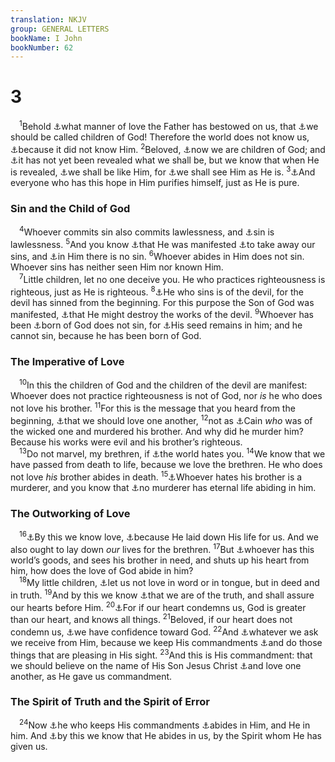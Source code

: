 ```yaml
---
translation: NKJV
group: GENERAL LETTERS
bookName: I John 
bookNumber: 62
---
```


<div class="title"><h1>3</h1></div>
<span class="verse 1gi_3_1"> <sup>1</sup>Behold <a data-toggle="tooltip" data-placement="bottom" title="(John 3:16; Eph. 2:4–7; 1 John 4:10)">⚓</a>what manner of love the Father has bestowed on us, that <a data-toggle="tooltip" data-placement="bottom" title="(John 1:12)">⚓</a>we should be called children of God! Therefore the world does not know us, <a data-toggle="tooltip" data-placement="bottom" title="John 15:18, 21; 16:3">⚓</a>because it did not know Him. </span>
<span class="verse 1gi_3_2"><sup>2</sup>Beloved, <a data-toggle="tooltip" data-placement="bottom" title="(Is. 56:5; Rom. 8:15, 16)">⚓</a>now we are children of God; and <a data-toggle="tooltip" data-placement="bottom" title="(Rom. 8:18, 19, 23)">⚓</a>it has not yet been revealed what we shall be, but we know that when He is revealed, <a data-toggle="tooltip" data-placement="bottom" title="Rom. 8:29; 2 Pet. 1:4">⚓</a>we shall be like Him, for <a data-toggle="tooltip" data-placement="bottom" title="(Ps. 16:11)">⚓</a>we shall see Him as He is. </span>
<span class="verse 1gi_3_3"><sup>3</sup><a data-toggle="tooltip" data-placement="bottom" title="1 John 4:17">⚓</a>And everyone who has this hope in Him purifies himself, just as He is pure.<br/></span>
<div class="title"><h3>Sin and the Child of God</h3></div>
<span class="verse 1gi_3_4"> <sup>4</sup>Whoever commits sin also commits lawlessness, and <a data-toggle="tooltip" data-placement="bottom" title="Rom. 4:15; 1 John 5:17">⚓</a>sin is lawlessness. </span>
<span class="verse 1gi_3_5"><sup>5</sup>And you know <a data-toggle="tooltip" data-placement="bottom" title="1 John 1:2; 3:8">⚓</a>that He was manifested <a data-toggle="tooltip" data-placement="bottom" title="(Is. 53:5, 6); John 1:29; (2 Cor. 5:21; Heb. 9:26)">⚓</a>to take away our sins, and <a data-toggle="tooltip" data-placement="bottom" title="(2 Cor. 5:21); 1 John 2:29">⚓</a>in Him there is no sin. </span>
<span class="verse 1gi_3_6"><sup>6</sup>Whoever abides in Him does not sin. Whoever sins has neither seen Him nor known Him.<br/></span>
<span class="verse 1gi_3_7"> <sup>7</sup>Little children, let no one deceive you. He who practices righteousness is righteous, just as He is righteous. </span>
<span class="verse 1gi_3_8"><sup>8</sup><a data-toggle="tooltip" data-placement="bottom" title="Matt. 13:38; John 8:44; 1 John 3:10">⚓</a>He who sins is of the devil, for the devil has sinned from the beginning. For this purpose the Son of God was manifested, <a data-toggle="tooltip" data-placement="bottom" title="Luke 10:18; (Heb. 2:14)">⚓</a>that He might destroy the works of the devil. </span>
<span class="verse 1gi_3_9"><sup>9</sup>Whoever has been <a data-toggle="tooltip" data-placement="bottom" title="John 1:3; 3:3; (1 John 2:29; 4:7; 5:1, 4, 18); 3 John 11">⚓</a>born of God does not sin, for <a data-toggle="tooltip" data-placement="bottom" title="1 Pet. 1:23">⚓</a>His seed remains in him; and he cannot sin, because he has been born of God.<br/></span>
<div class="title"><h3>The Imperative of Love</h3></div>
<span class="verse 1gi_3_10"> <sup>10</sup>In this the children of God and the children of the devil are manifest: Whoever does not practice righteousness is not of God, nor <i>is</i> he who does not love his brother. </span>
<span class="verse 1gi_3_11"><sup>11</sup>For this is the message that you heard from the beginning, <a data-toggle="tooltip" data-placement="bottom" title="(John 13:34; 15:12); 1 John 4:7, 11, 21; 2 John 5">⚓</a>that we should love one another, </span>
<span class="verse 1gi_3_12"><sup>12</sup>not as <a data-toggle="tooltip" data-placement="bottom" title="Gen. 4:4, 8">⚓</a>Cain <i>who</i> was of the wicked one and murdered his brother. And why did he murder him? Because his works were evil and his brother’s righteous.<br/></span>
<span class="verse 1gi_3_13"> <sup>13</sup>Do not marvel, my brethren, if <a data-toggle="tooltip" data-placement="bottom" title="(John 15:18; 17:14)">⚓</a>the world hates you. </span>
<span class="verse 1gi_3_14"><sup>14</sup>We know that we have passed from death to life, because we love the brethren. He who does not love <i>his</i> brother abides in death. </span>
<span class="verse 1gi_3_15"><sup>15</sup><a data-toggle="tooltip" data-placement="bottom" title="Matt. 5:21; John 8:44">⚓</a>Whoever hates his brother is a murderer, and you know that <a data-toggle="tooltip" data-placement="bottom" title="(Gal. 5:20, 21; Rev. 21:8)">⚓</a>no murderer has eternal life abiding in him.<br/></span>
<div class="title"><h3>The Outworking of Love</h3></div>
<span class="verse 1gi_3_16"> <sup>16</sup><a data-toggle="tooltip" data-placement="bottom" title="(John 3:16)">⚓</a>By this we know love, <a data-toggle="tooltip" data-placement="bottom" title="John 10:11; 15:13; Gal. 2:20">⚓</a>because He laid down His life for us. And we also ought to lay down <i>our</i> lives for the brethren. </span>
<span class="verse 1gi_3_17"><sup>17</sup>But <a data-toggle="tooltip" data-placement="bottom" title="Deut. 15:7">⚓</a>whoever has this world’s goods, and sees his brother in need, and shuts up his heart from him, how does the love of God abide in him?<br/></span>
<span class="verse 1gi_3_18"> <sup>18</sup>My little children, <a data-toggle="tooltip" data-placement="bottom" title="Ezek. 33:31">⚓</a>let us not love in word or in tongue, but in deed and in truth. </span>
<span class="verse 1gi_3_19"><sup>19</sup>And by this we know <a data-toggle="tooltip" data-placement="bottom" title="John 18:37">⚓</a>that we are of the truth, and shall assure our hearts before Him. </span>
<span class="verse 1gi_3_20"><sup>20</sup><a data-toggle="tooltip" data-placement="bottom" title="(1 Cor. 4:4, 5)">⚓</a>For if our heart condemns us, God is greater than our heart, and knows all things. </span>
<span class="verse 1gi_3_21"><sup>21</sup>Beloved, if our heart does not condemn us, <a data-toggle="tooltip" data-placement="bottom" title="(Heb. 10:22; 1 John 2:28; 5:14)">⚓</a>we have confidence toward God. </span>
<span class="verse 1gi_3_22"><sup>22</sup>And <a data-toggle="tooltip" data-placement="bottom" title="Ps. 34:15; (John 15:7); 1 John 5:14, 15">⚓</a>whatever we ask we receive from Him, because we keep His commandments <a data-toggle="tooltip" data-placement="bottom" title="John 8:29; Heb. 13:21">⚓</a>and do those things that are pleasing in His sight. </span>
<span class="verse 1gi_3_23"><sup>23</sup>And this is His commandment: that we should believe on the name of His Son Jesus Christ <a data-toggle="tooltip" data-placement="bottom" title="Matt. 22:39">⚓</a>and love one another, as He gave us commandment.<br/></span>
<div class="title"><h3>The Spirit of Truth and the Spirit of Error</h3></div>
<span class="verse 1gi_3_24"> <sup>24</sup>Now <a data-toggle="tooltip" data-placement="bottom" title="John 14:23">⚓</a>he who keeps His commandments <a data-toggle="tooltip" data-placement="bottom" title="John 14:21; 17:21">⚓</a>abides in Him, and He in him. And <a data-toggle="tooltip" data-placement="bottom" title="John 14:17; Rom. 8:9, 14, 16; 1 Thess. 4:8; 1 John 4:13">⚓</a>by this we know that He abides in us, by the Spirit whom He has given us.<br/></span>
